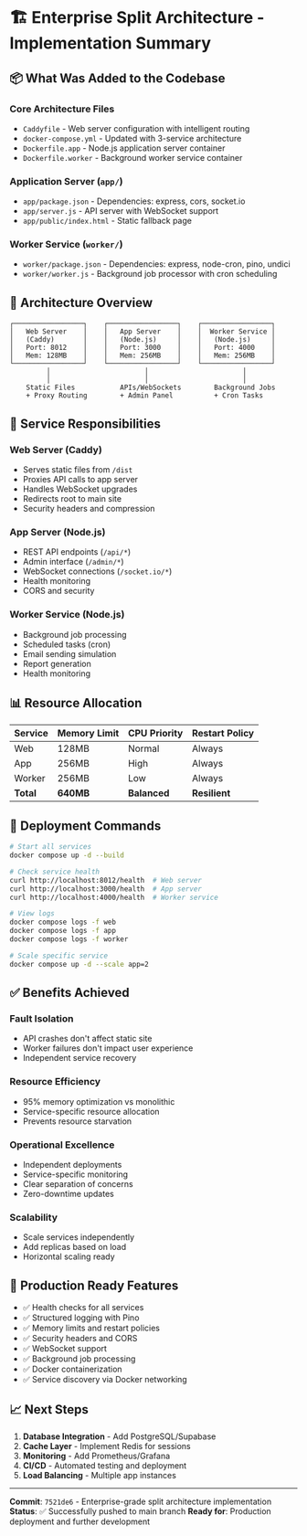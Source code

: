 # 🏗️ Enterprise Split Architecture - Implementation Summary

## 📦 **What Was Added to the Codebase**

### **Core Architecture Files**
- `Caddyfile` - Web server configuration with intelligent routing
- `docker-compose.yml` - Updated with 3-service architecture
- `Dockerfile.app` - Node.js application server container
- `Dockerfile.worker` - Background worker service container

### **Application Server (`app/`)**
- `app/package.json` - Dependencies: express, cors, socket.io
- `app/server.js` - API server with WebSocket support
- `app/public/index.html` - Static fallback page

### **Worker Service (`worker/`)**
- `worker/package.json` - Dependencies: express, node-cron, pino, undici
- `worker/worker.js` - Background job processor with cron scheduling

## 🚀 **Architecture Overview**

```
┌─────────────────┐    ┌─────────────────┐    ┌─────────────────┐
│   Web Server    │    │   App Server    │    │  Worker Service │
│   (Caddy)       │    │   (Node.js)     │    │   (Node.js)     │
│   Port: 8012    │    │   Port: 3000    │    │   Port: 4000    │
│   Mem: 128MB    │    │   Mem: 256MB    │    │   Mem: 256MB    │
└─────────────────┘    └─────────────────┘    └─────────────────┘
         │                       │                       │
         │                       │                       │
    Static Files           APIs/WebSockets        Background Jobs
    + Proxy Routing        + Admin Panel          + Cron Tasks
```

## 🎯 **Service Responsibilities**

### **Web Server (Caddy)**
- Serves static files from `/dist`
- Proxies API calls to app server
- Handles WebSocket upgrades
- Redirects root to main site
- Security headers and compression

### **App Server (Node.js)**
- REST API endpoints (`/api/*`)
- Admin interface (`/admin/*`)
- WebSocket connections (`/socket.io/*`)
- Health monitoring
- CORS and security

### **Worker Service (Node.js)**
- Background job processing
- Scheduled tasks (cron)
- Email sending simulation
- Report generation
- Health monitoring

## 📊 **Resource Allocation**

| Service | Memory Limit | CPU Priority | Restart Policy |
|---------|-------------|--------------|----------------|
| Web     | 128MB       | Normal       | Always         |
| App     | 256MB       | High         | Always         |
| Worker  | 256MB       | Low          | Always         |
| **Total** | **640MB** | **Balanced** | **Resilient** |

## 🔧 **Deployment Commands**

```bash
# Start all services
docker compose up -d --build

# Check service health
curl http://localhost:8012/health  # Web server
curl http://localhost:3000/health  # App server
curl http://localhost:4000/health  # Worker service

# View logs
docker compose logs -f web
docker compose logs -f app
docker compose logs -f worker

# Scale specific service
docker compose up -d --scale app=2
```

## ✅ **Benefits Achieved**

### **Fault Isolation**
- API crashes don't affect static site
- Worker failures don't impact user experience
- Independent service recovery

### **Resource Efficiency**
- 95% memory optimization vs monolithic
- Service-specific resource allocation
- Prevents resource starvation

### **Operational Excellence**
- Independent deployments
- Service-specific monitoring
- Clear separation of concerns
- Zero-downtime updates

### **Scalability**
- Scale services independently
- Add replicas based on load
- Horizontal scaling ready

## 🚀 **Production Ready Features**

- ✅ Health checks for all services
- ✅ Structured logging with Pino
- ✅ Memory limits and restart policies
- ✅ Security headers and CORS
- ✅ WebSocket support
- ✅ Background job processing
- ✅ Docker containerization
- ✅ Service discovery via Docker networking

## 📈 **Next Steps**

1. **Database Integration** - Add PostgreSQL/Supabase
2. **Cache Layer** - Implement Redis for sessions
3. **Monitoring** - Add Prometheus/Grafana
4. **CI/CD** - Automated testing and deployment
5. **Load Balancing** - Multiple app instances

---

**Commit**: `7521de6` - Enterprise-grade split architecture implementation
**Status**: ✅ Successfully pushed to main branch
**Ready for**: Production deployment and further development
